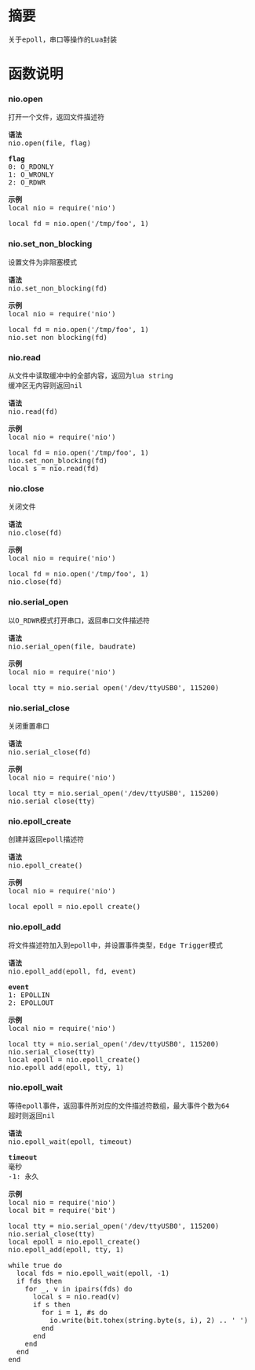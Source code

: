# 摘要
<pre>关于epoll，串口等操作的Lua封装</pre>

# 函数说明

### nio.open
<pre>
打开一个文件，返回文件描述符

<b>语法</b>
nio.open(file, flag)

<b>flag</b>
0: O_RDONLY 
1: O_WRONLY
2: O_RDWR

<b>示例</b>
local nio = require('nio')

local fd = nio.open('/tmp/foo', 1)
</pre>

### nio.set_non_blocking
<pre>
设置文件为非阻塞模式

<b>语法</b>
nio.set_non_blocking(fd)

<b>示例</b>
local nio = require('nio')

local fd = nio.open('/tmp/foo', 1)
nio.set_non_blocking(fd)
</pre>

### nio.read
<pre>
从文件中读取缓冲中的全部内容，返回为lua string
缓冲区无内容则返回nil

<b>语法</b>
nio.read(fd)

<b>示例</b>
local nio = require('nio')

local fd = nio.open('/tmp/foo', 1)
nio.set_non_blocking(fd)
local s = nio.read(fd)
</pre>

### nio.close
<pre>
关闭文件

<b>语法</b>
nio.close(fd)

<b>示例</b>
local nio = require('nio')

local fd = nio.open('/tmp/foo', 1)
nio.close(fd)
</pre>

### nio.serial_open
<pre>
以O_RDWR模式打开串口，返回串口文件描述符

<b>语法</b>
nio.serial_open(file, baudrate)

<b>示例</b>
local nio = require('nio')

local tty = nio.serial_open('/dev/ttyUSB0', 115200)
</pre>

### nio.serial_close
<pre>
关闭重置串口

<b>语法</b>
nio.serial_close(fd)

<b>示例</b>
local nio = require('nio')

local tty = nio.serial_open('/dev/ttyUSB0', 115200)
nio.serial_close(tty)
</pre>

### nio.epoll_create
<pre>
创建并返回epoll描述符

<b>语法</b>
nio.epoll_create()

<b>示例</b>
local nio = require('nio')

local epoll = nio.epoll_create()
</pre>

### nio.epoll_add
<pre>
将文件描述符加入到epoll中，并设置事件类型，Edge Trigger模式

<b>语法</b>
nio.epoll_add(epoll, fd, event)

<b>event</b>
1: EPOLLIN
2: EPOLLOUT

<b>示例</b>
local nio = require('nio')

local tty = nio.serial_open('/dev/ttyUSB0', 115200)
nio.serial_close(tty)
local epoll = nio.epoll_create()
nio.epoll_add(epoll, tty, 1)
</pre>

### nio.epoll_wait
<pre>
等待epoll事件，返回事件所对应的文件描述符数组，最大事件个数为64
超时则返回nil

<b>语法</b>
nio.epoll_wait(epoll, timeout)

<b>timeout</b>
毫秒
-1: 永久

<b>示例</b>
local nio = require('nio')
local bit = require('bit')

local tty = nio.serial_open('/dev/ttyUSB0', 115200)
nio.serial_close(tty)
local epoll = nio.epoll_create()
nio.epoll_add(epoll, tty, 1)

while true do
  local fds = nio.epoll_wait(epoll, -1)
  if fds then
    for _, v in ipairs(fds) do
      local s = nio.read(v)
      if s then
        for i = 1, #s do
          io.write(bit.tohex(string.byte(s, i), 2) .. ' ')
        end
      end
    end
  end
end
</pre>